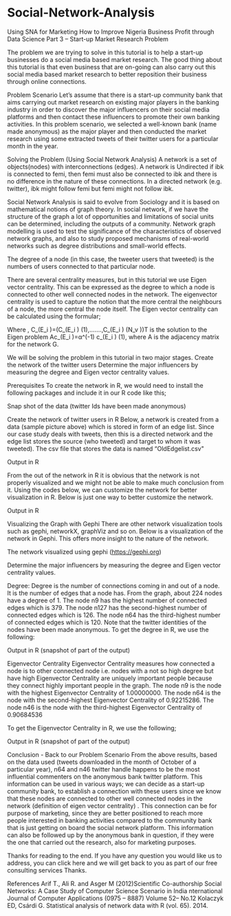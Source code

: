 # Social-Network-Analysis
Using SNA for Marketing
How to Improve Nigeria Business Profit through Data Science  Part 3 – Start-up Market Research Problem
 
The problem we are trying to solve in this tutorial is to help a start-up businesses do a social media based market research. The good thing about this tutorial is that even business that are on-going can also carry out this social media based market research to better reposition their business through online connections. 

Problem Scenario
Let’s assume that there is a start-up community bank that aims carrying out market research on existing major players in the banking industry in order to discover the major influencers on their social media platforms and then contact these influencers to promote their own banking activities. In this problem scenario, we selected a well-known bank (name made anonymous) as the major player and then conducted the market research using some extracted tweets of their twitter users for a particular month in the year.

Solving the Problem (Using Social Network Analysis)
A network is a  set of objects(nodes) with interconnections (edges). A network is Undirected if ibk is connected to femi, then femi must also be connected to ibk and there is no difference in the nature of these connections. In a directed network (e.g. twitter), ibk might follow femi but femi might not follow ibk.

Social Network Analysis is said to evolve from Sociology and it is based on mathematical notions of graph theory. In social network, if we have the structure of the graph a lot of opportunities and limitations of social units can be determined, including the outputs of a community. 
Network graph modelling is used to test the significance of the characteristics of observed network graphs, and also to study proposed mechanisms of real-world networks such as degree distributions and small-world effects.  

The degree of a node (in this case, the tweeter users that tweeted) is the numbers of users connected to that particular node.

There are several centrality measures, but in this tutorial we use Eigen vector centrality. This can be expressed as the degree to which a node is connected to other well connected nodes in the network. The eigenvector centrality is used to capture the notion that the more central the neighbours of a node, the more central the node itself.  The Eigen vector centrality can be calculated using the formular;
 
Where , C_(E_i )=(C_(E_i ) (1),…….,C_(E_i ) (N_v   ))T is the solution to the Eigen problem  Ac_(E_i )=α^(-1) c_(E_i ) (1),  where A is the adjacency matrix for the network G. 

We will be solving the problem in this tutorial in two major stages. 
	Create the network of the twitter users 
	Determine the major influencers by measuring the degree and Eigen vector centrality  values.

Prerequisites
To create the network in R, we would need to install the following packages and include it in our R code like this;

 

Snap shot of the data (twitter Ids have been made anonymous)
 

Create the network of twitter users in R
Below, a network is created from a data (sample picture above) which is stored in form of an edge list. Since our case study deals with tweets, then this is a directed network and the edge list stores the source (who tweeted) and target to whom it was tweeted).  The csv file that stores the data is named “OldEdgelist.csv"  
 

Output in R
 
From the out of the network in R it is obvious that the network is not properly visualized and we might not be able to make much conclusion from it. Using the codes below, we can customize the network for better visualization in R. Below is just one way to better customize the network.
 

Output in R
 
Visualizing the Graph with Gephi
There are other network visualization tools such as gephi, networkX, graphViz and so on. Below is  a  visualization of the network in Gephi. This offers more insight to the nature of the network.
 
The network visualized using gephi (https://gephi.org)

Determine the major influencers by measuring the degree and Eigen vector centrality values.


Degree: Degree is the number of connections coming in and out of a node. It is the number of edges that a node has. From the graph, about  224 nodes have a degree of 1. The node n9 has the highest number of connected edges which is 379. The node n127 has the second-highest number of connected edges which is 126. The node n64 has the third-highest number of connected edges which is  120. Note that the twitter identities of the nodes have been made anonymous. 
To get the degree in R, we use the following:

 

Output in R (snapshot of part of the output)
 
 

Eigenvector Centrality
Eigenvector Centrality measures how connected a node is to other connected node i.e. nodes with a not so high degree but have high Eigenvector Centrality  are uniquely important people because they connect highly important people in the graph. The node  n9  is the node with the highest Eigenvector Centrality of 1.00000000. The node n64 is the node with the second-highest Eigenvector Centrality of 0.92215286.  The node n46 is the node with the third-highest Eigenvector Centrality of 0.90684536

To get the Eigenvector Centrality in R, we use the following;

 

Output in R (snapshot of part of the output)
 

Conclusion - Back to our Problem Scenario
From the above results, based on the data used (tweets downloaded in the month of October of a particular year), n64 and n46 twitter handle happens to be the most influential commenters on the anonymous bank twitter platform. This information can be used in various ways; we can decide as a start-up community bank, to establish a connection with these users since we know that these nodes are connected to other well connected nodes in the network (definition of eigen vector centrality) . This connection can be for purpose of marketing, since they are better positioned to reach more people interested in banking activities compared to the community bank that is just getting on board the social network platform. This information can also be followed up by the anonymous bank in question, if they were the one that carried out the research, also for marketing purposes.

Thanks for reading to the end.   If you have any question you would like us to address, you can click here and we will get back to you as part of our free consulting services Thanks.

References
	Arif T.,  Ali R. and  Asger M (2012)Scientific Co-authorship Social Networks: A Case Study of Computer Science Scenario in India nternational Journal of Computer Applications (0975 – 8887)
Volume 52– No.12
	Kolaczyk ED, Csárdi G. Statistical analysis of network data with R (vol. 65). 2014.

